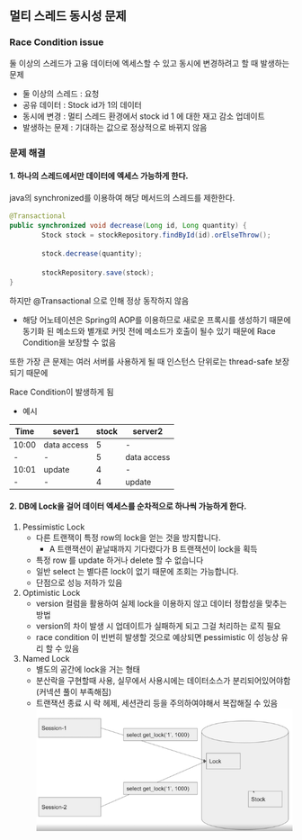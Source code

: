 ## 멀티 스레드 동시성 문제


### Race Condition issue
둘 이상의 스레드가 고융 데이터에 엑세스할 수 있고 동시에 변경하려고 할 때 발생하는 문제

- 둘 이상의 스레드 : 요청
- 공유 데이터 : Stock id가 1의 데이터 
- 동시에 변경 : 멀티 스레드 환경에서 stock id 1 에 대한 재고 감소 업데이트
- 발생하는 문제 : 기대하는 값으로 정상적으로 바뀌지 않음

### 문제 해결

#### 1. 하나의 스레드에서만 데이터에 엑세스 가능하게 한다.

java의 synchronized를 이용하여 해당 메서드의 스레드를 제한한다. 

```java
@Transactional
public synchronized void decrease(Long id, Long quantity) {
        Stock stock = stockRepository.findById(id).orElseThrow();

        stock.decrease(quantity);

        stockRepository.save(stock);
}
```

하지만 @Transactional 으로 인해 정상 동작하지 않음

- 해당 어노테이션은 Spring의 AOP를 이용하므로 새로운 프록시를 생성하기 때문에 동기화 된 메소드와 별개로 커밋 전에 메소드가 호출이 될수 있기 때문에 Race Condition을 보장할 수 없음

또한 가장 큰 문제는 여러 서버를 사용하게 될 때 인스턴스 단위로는 thread-safe 보장되기 때문에

Race Condition이 발생하게 됨
- 예시

| Time  | sever1      | stock | server2     |
|-------|-------------|-------|-------------|
| 10:00 | data access | 5     | -           |
| -     | -           | 5     | data access |
| 10:01 | update      | 4     | -           |
| -     | -           | 4     | update      |

#### 2. DB에 Lock을 걸어 데이터 엑세스를 순차적으로 하나씩 가능하게 한다.

1. Pessimistic Lock
   - 다른 트랜잭이 특정 row의 lock을 얻는 것을 방지합니다.
     - A 트랜잭션이 끝날때까지 기다렸다가 B 트랜잭션이 lock을 획득
   - 특정 row 를 update 하거나 delete 할 수 없습니다
   - 일반 select 는 별다른 lock이 없기 때문에 조회는 가능합니다.
   - 단점으로 성능 저하가 있음
2. Optimistic Lock
   - version 컬럼을 활용하여 실제 lock을 이용하지 않고 데이터 정합성을 맞추는 방법
   - version의 차이 발생 시 업데이트가 실패하게 되고 그걸 처리하는 로직 필요
   - race condition 이 빈번히 발생할 것으로 예상되면 pessimistic 이 성능상 유리 할 수 있음
3. Named Lock
   - 별도의 공간에 lock을 거는 형태
   - 분산락을 구현할때 사용, 실무에서 사용시에는 데이터소스가 분리되어있어야함 (커넥션 풀이 부족해짐)
   - 트랜잭션 종료 시 락 헤제, 세션관리 등을 주의하여야해서 복잡해질 수 있음
   ![](src/main/resources/images/named-lock-1.png)



 